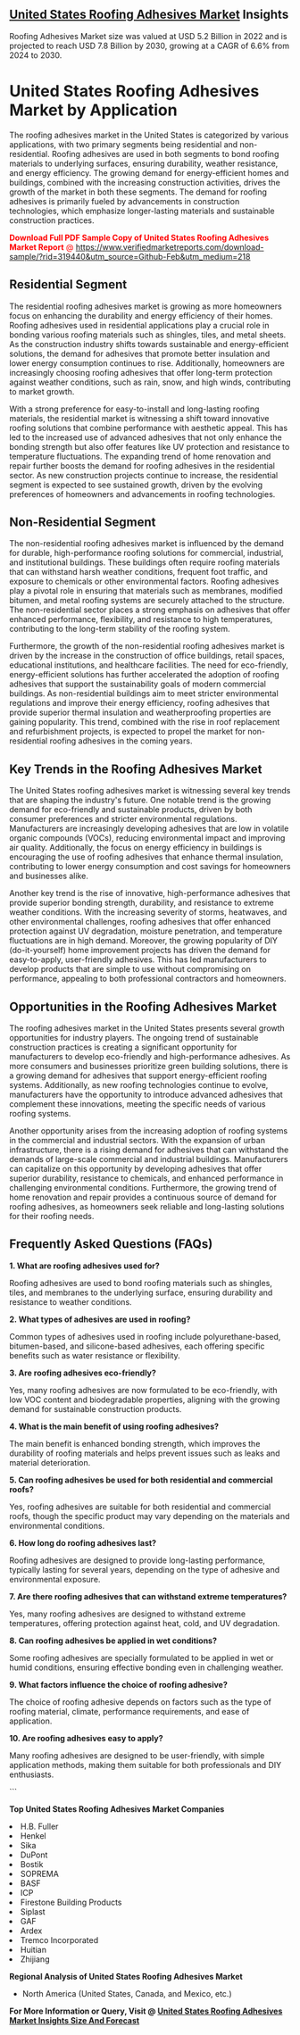 <h2><a href="https://www.verifiedmarketreports.com/download-sample/?rid=319440&amp;utm_source=Github-Feb&amp;utm_medium=218" target="_blank">United States Roofing Adhesives Market</a> Insights</h2><p>Roofing Adhesives Market size was valued at USD 5.2 Billion in 2022 and is projected to reach USD 7.8 Billion by 2030, growing at a CAGR of 6.6% from 2024 to 2030.</p><p> <h1>United States Roofing Adhesives Market by Application</h1> <p>The roofing adhesives market in the United States is categorized by various applications, with two primary segments being residential and non-residential. Roofing adhesives are used in both segments to bond roofing materials to underlying surfaces, ensuring durability, weather resistance, and energy efficiency. The growing demand for energy-efficient homes and buildings, combined with the increasing construction activities, drives the growth of the market in both these segments. The demand for roofing adhesives is primarily fueled by advancements in construction technologies, which emphasize longer-lasting materials and sustainable construction practices.</p> <p><p><span class=""><span style="color: #ff0000;"><strong>Download Full PDF Sample Copy of United States Roofing Adhesives Market Report</strong> @ </span><a href="https://www.verifiedmarketreports.com/download-sample/?rid=319440&amp;utm_source=Github-Feb&amp;utm_medium=218" target="_blank">https://www.verifiedmarketreports.com/download-sample/?rid=319440&amp;utm_source=Github-Feb&amp;utm_medium=218</a></span></p></p> <h2>Residential Segment</h2> <p>The residential roofing adhesives market is growing as more homeowners focus on enhancing the durability and energy efficiency of their homes. Roofing adhesives used in residential applications play a crucial role in bonding various roofing materials such as shingles, tiles, and metal sheets. As the construction industry shifts towards sustainable and energy-efficient solutions, the demand for adhesives that promote better insulation and lower energy consumption continues to rise. Additionally, homeowners are increasingly choosing roofing adhesives that offer long-term protection against weather conditions, such as rain, snow, and high winds, contributing to market growth.</p> <p>With a strong preference for easy-to-install and long-lasting roofing materials, the residential market is witnessing a shift toward innovative roofing solutions that combine performance with aesthetic appeal. This has led to the increased use of advanced adhesives that not only enhance the bonding strength but also offer features like UV protection and resistance to temperature fluctuations. The expanding trend of home renovation and repair further boosts the demand for roofing adhesives in the residential sector. As new construction projects continue to increase, the residential segment is expected to see sustained growth, driven by the evolving preferences of homeowners and advancements in roofing technologies.</p> <h2>Non-Residential Segment</h2> <p>The non-residential roofing adhesives market is influenced by the demand for durable, high-performance roofing solutions for commercial, industrial, and institutional buildings. These buildings often require roofing materials that can withstand harsh weather conditions, frequent foot traffic, and exposure to chemicals or other environmental factors. Roofing adhesives play a pivotal role in ensuring that materials such as membranes, modified bitumen, and metal roofing systems are securely attached to the structure. The non-residential sector places a strong emphasis on adhesives that offer enhanced performance, flexibility, and resistance to high temperatures, contributing to the long-term stability of the roofing system.</p> <p>Furthermore, the growth of the non-residential roofing adhesives market is driven by the increase in the construction of office buildings, retail spaces, educational institutions, and healthcare facilities. The need for eco-friendly, energy-efficient solutions has further accelerated the adoption of roofing adhesives that support the sustainability goals of modern commercial buildings. As non-residential buildings aim to meet stricter environmental regulations and improve their energy efficiency, roofing adhesives that provide superior thermal insulation and weatherproofing properties are gaining popularity. This trend, combined with the rise in roof replacement and refurbishment projects, is expected to propel the market for non-residential roofing adhesives in the coming years.</p> <h2>Key Trends in the Roofing Adhesives Market</h2> <p>The United States roofing adhesives market is witnessing several key trends that are shaping the industry's future. One notable trend is the growing demand for eco-friendly and sustainable products, driven by both consumer preferences and stricter environmental regulations. Manufacturers are increasingly developing adhesives that are low in volatile organic compounds (VOCs), reducing environmental impact and improving air quality. Additionally, the focus on energy efficiency in buildings is encouraging the use of roofing adhesives that enhance thermal insulation, contributing to lower energy consumption and cost savings for homeowners and businesses alike.</p> <p>Another key trend is the rise of innovative, high-performance adhesives that provide superior bonding strength, durability, and resistance to extreme weather conditions. With the increasing severity of storms, heatwaves, and other environmental challenges, roofing adhesives that offer enhanced protection against UV degradation, moisture penetration, and temperature fluctuations are in high demand. Moreover, the growing popularity of DIY (do-it-yourself) home improvement projects has driven the demand for easy-to-apply, user-friendly adhesives. This has led manufacturers to develop products that are simple to use without compromising on performance, appealing to both professional contractors and homeowners.</p> <h2>Opportunities in the Roofing Adhesives Market</h2> <p>The roofing adhesives market in the United States presents several growth opportunities for industry players. The ongoing trend of sustainable construction practices is creating a significant opportunity for manufacturers to develop eco-friendly and high-performance adhesives. As more consumers and businesses prioritize green building solutions, there is a growing demand for adhesives that support energy-efficient roofing systems. Additionally, as new roofing technologies continue to evolve, manufacturers have the opportunity to introduce advanced adhesives that complement these innovations, meeting the specific needs of various roofing systems.</p> <p>Another opportunity arises from the increasing adoption of roofing systems in the commercial and industrial sectors. With the expansion of urban infrastructure, there is a rising demand for adhesives that can withstand the demands of large-scale commercial and industrial buildings. Manufacturers can capitalize on this opportunity by developing adhesives that offer superior durability, resistance to chemicals, and enhanced performance in challenging environmental conditions. Furthermore, the growing trend of home renovation and repair provides a continuous source of demand for roofing adhesives, as homeowners seek reliable and long-lasting solutions for their roofing needs.</p> <h2>Frequently Asked Questions (FAQs)</h2> <p><strong>1. What are roofing adhesives used for?</strong></p> <p>Roofing adhesives are used to bond roofing materials such as shingles, tiles, and membranes to the underlying surface, ensuring durability and resistance to weather conditions.</p> <p><strong>2. What types of adhesives are used in roofing?</strong></p> <p>Common types of adhesives used in roofing include polyurethane-based, bitumen-based, and silicone-based adhesives, each offering specific benefits such as water resistance or flexibility.</p> <p><strong>3. Are roofing adhesives eco-friendly?</strong></p> <p>Yes, many roofing adhesives are now formulated to be eco-friendly, with low VOC content and biodegradable properties, aligning with the growing demand for sustainable construction products.</p> <p><strong>4. What is the main benefit of using roofing adhesives?</strong></p> <p>The main benefit is enhanced bonding strength, which improves the durability of roofing materials and helps prevent issues such as leaks and material deterioration.</p> <p><strong>5. Can roofing adhesives be used for both residential and commercial roofs?</strong></p> <p>Yes, roofing adhesives are suitable for both residential and commercial roofs, though the specific product may vary depending on the materials and environmental conditions.</p> <p><strong>6. How long do roofing adhesives last?</strong></p> <p>Roofing adhesives are designed to provide long-lasting performance, typically lasting for several years, depending on the type of adhesive and environmental exposure.</p> <p><strong>7. Are there roofing adhesives that can withstand extreme temperatures?</strong></p> <p>Yes, many roofing adhesives are designed to withstand extreme temperatures, offering protection against heat, cold, and UV degradation.</p> <p><strong>8. Can roofing adhesives be applied in wet conditions?</strong></p> <p>Some roofing adhesives are specially formulated to be applied in wet or humid conditions, ensuring effective bonding even in challenging weather.</p> <p><strong>9. What factors influence the choice of roofing adhesive?</strong></p> <p>The choice of roofing adhesive depends on factors such as the type of roofing material, climate, performance requirements, and ease of application.</p> <p><strong>10. Are roofing adhesives easy to apply?</strong></p> <p>Many roofing adhesives are designed to be user-friendly, with simple application methods, making them suitable for both professionals and DIY enthusiasts.</p> ```</p><p><strong>Top United States Roofing Adhesives Market Companies</strong></p><div data-test-id=""><p><li>H.B. Fuller</li><li> Henkel</li><li> Sika</li><li> DuPont</li><li> Bostik</li><li> SOPREMA</li><li> BASF</li><li> ICP</li><li> Firestone Building Products</li><li> Siplast</li><li> GAF</li><li> Ardex</li><li> Tremco Incorporated</li><li> Huitian</li><li> Zhijiang</li></p><div><strong>Regional Analysis of&nbsp;United States Roofing Adhesives Market</strong></div><ul><li dir="ltr"><p dir="ltr">North America&nbsp;(United States, Canada, and Mexico, etc.)</p></li></ul><p><strong>For More Information or Query, Visit @&nbsp;</strong><strong><a href="https://www.verifiedmarketreports.com/product/roofing-adhesives-market/?utm_source=Github-Feb&amp;utm_medium=218" target="_blank">United States Roofing Adhesives Market Insights Size And Forecast</a></strong></p></div>
